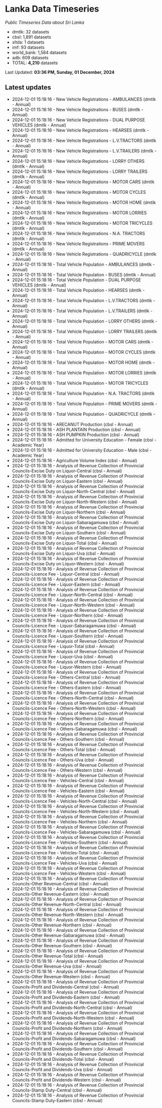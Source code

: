 # Lanka Data Timeseries
*Public Timeseries Data about Sri Lanka*

* dmtlk: 32 datasets
* cbsl: 1,891 datasets
* sltda: 1 datasets
* imf: 93 datasets
* world_bank: 1,584 datasets
* adb: 609 datasets
* TOTAL: **4,210** datasets

Last Updated: **03:36 PM, Sunday, 01 December, 2024**

## Latest updates

* 2024-12-01 15:18:16 - New Vehicle Registrations - AMBULANCES (dmtlk - Annual)
* 2024-12-01 15:18:16 - New Vehicle Registrations - BUSES (dmtlk - Annual)
* 2024-12-01 15:18:16 - New Vehicle Registrations - DUAL PURPOSE VEHICLES (dmtlk - Annual)
* 2024-12-01 15:18:16 - New Vehicle Registrations - HEARSES (dmtlk - Annual)
* 2024-12-01 15:18:16 - New Vehicle Registrations - L.V.TRACTORS (dmtlk - Annual)
* 2024-12-01 15:18:16 - New Vehicle Registrations - L.V.TRAILERS (dmtlk - Annual)
* 2024-12-01 15:18:16 - New Vehicle Registrations - LORRY OTHERS (dmtlk - Annual)
* 2024-12-01 15:18:16 - New Vehicle Registrations - LORRY TRAILERS (dmtlk - Annual)
* 2024-12-01 15:18:16 - New Vehicle Registrations - MOTOR CARS (dmtlk - Annual)
* 2024-12-01 15:18:16 - New Vehicle Registrations - MOTOR CYCLES (dmtlk - Annual)
* 2024-12-01 15:18:16 - New Vehicle Registrations - MOTOR HOME (dmtlk - Annual)
* 2024-12-01 15:18:16 - New Vehicle Registrations - MOTOR LORRIES (dmtlk - Annual)
* 2024-12-01 15:18:16 - New Vehicle Registrations - MOTOR TRICYCLES (dmtlk - Annual)
* 2024-12-01 15:18:16 - New Vehicle Registrations - N.A. TRACTORS (dmtlk - Annual)
* 2024-12-01 15:18:16 - New Vehicle Registrations - PRIME MOVERS (dmtlk - Annual)
* 2024-12-01 15:18:16 - New Vehicle Registrations - QUADRICYCLE (dmtlk - Annual)
* 2024-12-01 15:18:16 - Total Vehicle Population - AMBULANCES (dmtlk - Annual)
* 2024-12-01 15:18:16 - Total Vehicle Population - BUSES (dmtlk - Annual)
* 2024-12-01 15:18:16 - Total Vehicle Population - DUAL PURPOSE VEHICLES (dmtlk - Annual)
* 2024-12-01 15:18:16 - Total Vehicle Population - HEARSES (dmtlk - Annual)
* 2024-12-01 15:18:16 - Total Vehicle Population - L.V.TRACTORS (dmtlk - Annual)
* 2024-12-01 15:18:16 - Total Vehicle Population - L.V.TRAILERS (dmtlk - Annual)
* 2024-12-01 15:18:16 - Total Vehicle Population - LORRY OTHERS (dmtlk - Annual)
* 2024-12-01 15:18:16 - Total Vehicle Population - LORRY TRAILERS (dmtlk - Annual)
* 2024-12-01 15:18:16 - Total Vehicle Population - MOTOR CARS (dmtlk - Annual)
* 2024-12-01 15:18:16 - Total Vehicle Population - MOTOR CYCLES (dmtlk - Annual)
* 2024-12-01 15:18:16 - Total Vehicle Population - MOTOR HOME (dmtlk - Annual)
* 2024-12-01 15:18:16 - Total Vehicle Population - MOTOR LORRIES (dmtlk - Annual)
* 2024-12-01 15:18:16 - Total Vehicle Population - MOTOR TRICYCLES (dmtlk - Annual)
* 2024-12-01 15:18:16 - Total Vehicle Population - N.A. TRACTORS (dmtlk - Annual)
* 2024-12-01 15:18:16 - Total Vehicle Population - PRIME MOVERS (dmtlk - Annual)
* 2024-12-01 15:18:16 - Total Vehicle Population - QUADRICYCLE (dmtlk - Annual)
* 2024-12-01 15:18:16 - ARECANUT Production (cbsl - Annual)
* 2024-12-01 15:18:16 - ASH PLANTAIN Production (cbsl - Annual)
* 2024-12-01 15:18:16 - ASH PUMPKIN Production (cbsl - Annual)
* 2024-12-01 15:18:16 - Admitted for University Education - Female (cbsl - Academic Year)
* 2024-12-01 15:18:16 - Admitted for University Education - Male (cbsl - Academic Year)
* 2024-12-01 15:18:16 - Agriculture Volume Index (cbsl - Annual)
* 2024-12-01 15:18:16 - Analysis of Revenue Collection of Provincial Councils-Excise Duty on Liquor-Central (cbsl - Annual)
* 2024-12-01 15:18:16 - Analysis of Revenue Collection of Provincial Councils-Excise Duty on Liquor-Eastern (cbsl - Annual)
* 2024-12-01 15:18:16 - Analysis of Revenue Collection of Provincial Councils-Excise Duty on Liquor-North-Central (cbsl - Annual)
* 2024-12-01 15:18:16 - Analysis of Revenue Collection of Provincial Councils-Excise Duty on Liquor-North-Western (cbsl - Annual)
* 2024-12-01 15:18:16 - Analysis of Revenue Collection of Provincial Councils-Excise Duty on Liquor-Northern (cbsl - Annual)
* 2024-12-01 15:18:16 - Analysis of Revenue Collection of Provincial Councils-Excise Duty on Liquor-Sabaragamuwa (cbsl - Annual)
* 2024-12-01 15:18:16 - Analysis of Revenue Collection of Provincial Councils-Excise Duty on Liquor-Southern (cbsl - Annual)
* 2024-12-01 15:18:16 - Analysis of Revenue Collection of Provincial Councils-Excise Duty on Liquor-Total (cbsl - Annual)
* 2024-12-01 15:18:16 - Analysis of Revenue Collection of Provincial Councils-Excise Duty on Liquor-Uva (cbsl - Annual)
* 2024-12-01 15:18:16 - Analysis of Revenue Collection of Provincial Councils-Excise Duty on Liquor-Western (cbsl - Annual)
* 2024-12-01 15:18:16 - Analysis of Revenue Collection of Provincial Councils-Licence Fee - Liquor-Central (cbsl - Annual)
* 2024-12-01 15:18:16 - Analysis of Revenue Collection of Provincial Councils-Licence Fee - Liquor-Eastern (cbsl - Annual)
* 2024-12-01 15:18:16 - Analysis of Revenue Collection of Provincial Councils-Licence Fee - Liquor-North-Central (cbsl - Annual)
* 2024-12-01 15:18:16 - Analysis of Revenue Collection of Provincial Councils-Licence Fee - Liquor-North-Western (cbsl - Annual)
* 2024-12-01 15:18:16 - Analysis of Revenue Collection of Provincial Councils-Licence Fee - Liquor-Northern (cbsl - Annual)
* 2024-12-01 15:18:16 - Analysis of Revenue Collection of Provincial Councils-Licence Fee - Liquor-Sabaragamuwa (cbsl - Annual)
* 2024-12-01 15:18:16 - Analysis of Revenue Collection of Provincial Councils-Licence Fee - Liquor-Southern (cbsl - Annual)
* 2024-12-01 15:18:16 - Analysis of Revenue Collection of Provincial Councils-Licence Fee - Liquor-Total (cbsl - Annual)
* 2024-12-01 15:18:16 - Analysis of Revenue Collection of Provincial Councils-Licence Fee - Liquor-Uva (cbsl - Annual)
* 2024-12-01 15:18:16 - Analysis of Revenue Collection of Provincial Councils-Licence Fee - Liquor-Western (cbsl - Annual)
* 2024-12-01 15:18:16 - Analysis of Revenue Collection of Provincial Councils-Licence Fee - Others-Central (cbsl - Annual)
* 2024-12-01 15:18:16 - Analysis of Revenue Collection of Provincial Councils-Licence Fee - Others-Eastern (cbsl - Annual)
* 2024-12-01 15:18:16 - Analysis of Revenue Collection of Provincial Councils-Licence Fee - Others-North-Central (cbsl - Annual)
* 2024-12-01 15:18:16 - Analysis of Revenue Collection of Provincial Councils-Licence Fee - Others-North-Western (cbsl - Annual)
* 2024-12-01 15:18:16 - Analysis of Revenue Collection of Provincial Councils-Licence Fee - Others-Northern (cbsl - Annual)
* 2024-12-01 15:18:16 - Analysis of Revenue Collection of Provincial Councils-Licence Fee - Others-Sabaragamuwa (cbsl - Annual)
* 2024-12-01 15:18:16 - Analysis of Revenue Collection of Provincial Councils-Licence Fee - Others-Southern (cbsl - Annual)
* 2024-12-01 15:18:16 - Analysis of Revenue Collection of Provincial Councils-Licence Fee - Others-Total (cbsl - Annual)
* 2024-12-01 15:18:16 - Analysis of Revenue Collection of Provincial Councils-Licence Fee - Others-Uva (cbsl - Annual)
* 2024-12-01 15:18:16 - Analysis of Revenue Collection of Provincial Councils-Licence Fee - Others-Western (cbsl - Annual)
* 2024-12-01 15:18:16 - Analysis of Revenue Collection of Provincial Councils-Licence Fee - Vehicles-Central (cbsl - Annual)
* 2024-12-01 15:18:16 - Analysis of Revenue Collection of Provincial Councils-Licence Fee - Vehicles-Eastern (cbsl - Annual)
* 2024-12-01 15:18:16 - Analysis of Revenue Collection of Provincial Councils-Licence Fee - Vehicles-North-Central (cbsl - Annual)
* 2024-12-01 15:18:16 - Analysis of Revenue Collection of Provincial Councils-Licence Fee - Vehicles-North-Western (cbsl - Annual)
* 2024-12-01 15:18:16 - Analysis of Revenue Collection of Provincial Councils-Licence Fee - Vehicles-Northern (cbsl - Annual)
* 2024-12-01 15:18:16 - Analysis of Revenue Collection of Provincial Councils-Licence Fee - Vehicles-Sabaragamuwa (cbsl - Annual)
* 2024-12-01 15:18:16 - Analysis of Revenue Collection of Provincial Councils-Licence Fee - Vehicles-Southern (cbsl - Annual)
* 2024-12-01 15:18:16 - Analysis of Revenue Collection of Provincial Councils-Licence Fee - Vehicles-Total (cbsl - Annual)
* 2024-12-01 15:18:16 - Analysis of Revenue Collection of Provincial Councils-Licence Fee - Vehicles-Uva (cbsl - Annual)
* 2024-12-01 15:18:16 - Analysis of Revenue Collection of Provincial Councils-Licence Fee - Vehicles-Western (cbsl - Annual)
* 2024-12-01 15:18:16 - Analysis of Revenue Collection of Provincial Councils-Other Revenue-Central (cbsl - Annual)
* 2024-12-01 15:18:16 - Analysis of Revenue Collection of Provincial Councils-Other Revenue-Eastern (cbsl - Annual)
* 2024-12-01 15:18:16 - Analysis of Revenue Collection of Provincial Councils-Other Revenue-North-Central (cbsl - Annual)
* 2024-12-01 15:18:16 - Analysis of Revenue Collection of Provincial Councils-Other Revenue-North-Western (cbsl - Annual)
* 2024-12-01 15:18:16 - Analysis of Revenue Collection of Provincial Councils-Other Revenue-Northern (cbsl - Annual)
* 2024-12-01 15:18:16 - Analysis of Revenue Collection of Provincial Councils-Other Revenue-Sabaragamuwa (cbsl - Annual)
* 2024-12-01 15:18:16 - Analysis of Revenue Collection of Provincial Councils-Other Revenue-Southern (cbsl - Annual)
* 2024-12-01 15:18:16 - Analysis of Revenue Collection of Provincial Councils-Other Revenue-Total (cbsl - Annual)
* 2024-12-01 15:18:16 - Analysis of Revenue Collection of Provincial Councils-Other Revenue-Uva (cbsl - Annual)
* 2024-12-01 15:18:16 - Analysis of Revenue Collection of Provincial Councils-Other Revenue-Western (cbsl - Annual)
* 2024-12-01 15:18:16 - Analysis of Revenue Collection of Provincial Councils-Profit and Dividends-Central (cbsl - Annual)
* 2024-12-01 15:18:16 - Analysis of Revenue Collection of Provincial Councils-Profit and Dividends-Eastern (cbsl - Annual)
* 2024-12-01 15:18:16 - Analysis of Revenue Collection of Provincial Councils-Profit and Dividends-North-Central (cbsl - Annual)
* 2024-12-01 15:18:16 - Analysis of Revenue Collection of Provincial Councils-Profit and Dividends-North-Western (cbsl - Annual)
* 2024-12-01 15:18:16 - Analysis of Revenue Collection of Provincial Councils-Profit and Dividends-Northern (cbsl - Annual)
* 2024-12-01 15:18:16 - Analysis of Revenue Collection of Provincial Councils-Profit and Dividends-Sabaragamuwa (cbsl - Annual)
* 2024-12-01 15:18:16 - Analysis of Revenue Collection of Provincial Councils-Profit and Dividends-Southern (cbsl - Annual)
* 2024-12-01 15:18:16 - Analysis of Revenue Collection of Provincial Councils-Profit and Dividends-Total (cbsl - Annual)
* 2024-12-01 15:18:16 - Analysis of Revenue Collection of Provincial Councils-Profit and Dividends-Uva (cbsl - Annual)
* 2024-12-01 15:18:16 - Analysis of Revenue Collection of Provincial Councils-Profit and Dividends-Western (cbsl - Annual)
* 2024-12-01 15:18:16 - Analysis of Revenue Collection of Provincial Councils-Stamp Duty-Central (cbsl - Annual)
* 2024-12-01 15:18:16 - Analysis of Revenue Collection of Provincial Councils-Stamp Duty-Eastern (cbsl - Annual)